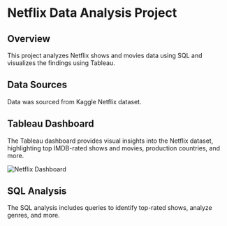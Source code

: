# Netflix Data Analysis Project

## Overview

This project analyzes Netflix shows and movies data using SQL and visualizes the findings using Tableau.

## Data Sources

Data was sourced from Kaggle Netflix dataset.

## Tableau Dashboard

The Tableau dashboard provides visual insights into the Netflix dataset, highlighting top IMDB-rated shows and movies, production countries, and more.

![Netflix Dashboard](dashboard/Netflix%20Dashboard%20(Tableau).png)

## SQL Analysis

The SQL analysis includes queries to identify top-rated shows, analyze genres, and more.

